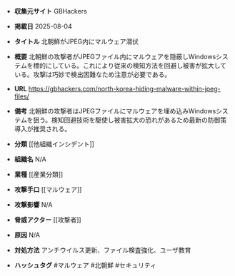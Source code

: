 - **収集元サイト**
GBHackers

- **掲載日**
2025-08-04

- **タイトル**
北朝鮮がJPEG内にマルウェア潜伏

- **概要**
北朝鮮の攻撃者がJPEGファイル内にマルウェアを隠蔽しWindowsシステムを標的にしている。これにより従来の検知方法を回避し被害が拡大している。攻撃は巧妙で検出困難なため注意が必要である。

- **URL**
https://gbhackers.com/north-korea-hiding-malware-within-jpeg-files/

- **備考**
北朝鮮の攻撃者はJPEGファイルにマルウェアを埋め込みWindowsシステムを狙う。検知回避技術を駆使し被害拡大の恐れがあるため最新の防御策導入が推奨される。

- **分類**
[[他組織インシデント]]

- **組織名**
N/A

- **業種**
[[産業分類]]

- **攻撃手口**
[[マルウェア]]

- **攻撃影響**
N/A

- **脅威アクター**
[[攻撃者]]

- **原因**
N/A

- **対処方法**
アンチウイルス更新、ファイル検査強化、ユーザ教育

- **ハッシュタグ**
#マルウェア #北朝鮮 #セキュリティ

